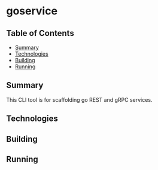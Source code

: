 # goservice

## Table of Contents
* [Summary](#summary)
* [Technologies](#technologies)
* [Building](#building)
* [Running](*running)

## Summary
This CLI tool is for scaffolding go REST and gRPC services.

## Technologies

## Building

## Running